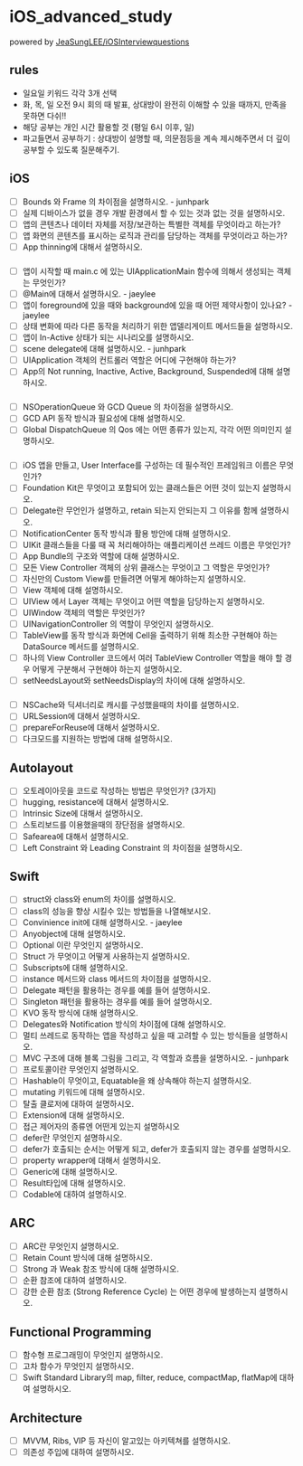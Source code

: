 # iOS_advanced_study

powered by [JeaSungLEE/iOSInterviewquestions](https://github.com/JeaSungLEE/iOSInterviewquestions/blob/master/README.md)

## rules
- 일요일 키워드 각각 3개 선택
- 화, 목, 일 오전 9시 회의 때 발표, 상대방이 완전히 이해할 수 있을 때까지, 만족을 못하면 다쉬!!
- 해당 공부는 개인 시간 활용할 것 (평일 6시 이후, 일)
- 파고들면서 공부하기 : 상대방이 설명할 때, 의문점등을 계속 제시해주면서 더 깊이 공부할 수 있도록 질문해주기.

## iOS
- [ ] Bounds 와 Frame 의 차이점을 설명하시오. - junhpark
- [ ] 실제 디바이스가 없을 경우 개발 환경에서 할 수 있는 것과 없는 것을 설명하시오.
- [ ] 앱의 콘텐츠나 데이터 자체를 저장/보관하는 특별한 객체를 무엇이라고 하는가?
- [ ] 앱 화면의 콘텐츠를 표시하는 로직과 관리를 담당하는 객체를 무엇이라고 하는가?
- [ ] App thinning에 대해서 설명하시오.
###
- [ ] 앱이 시작할 때 main.c 에 있는 UIApplicationMain 함수에 의해서 생성되는 객체는 무엇인가?
- [ ] @Main에 대해서 설명하시오. - jaeylee
- [ ] 앱이 foreground에 있을 때와 background에 있을 때 어떤 제약사항이 있나요? - jaeylee
- [ ] 상태 변화에 따라 다른 동작을 처리하기 위한 앱델리게이트 메서드들을 설명하시오.
- [ ] 앱이 In-Active 상태가 되는 시나리오를 설명하시오.
- [ ] scene delegate에 대해 설명하시오. - junhpark
- [ ] UIApplication 객체의 컨트롤러 역할은 어디에 구현해야 하는가?
- [ ] App의 Not running, Inactive, Active, Background, Suspended에 대해 설명하시오.
###
- [ ] NSOperationQueue 와 GCD Queue 의 차이점을 설명하시오.
- [ ] GCD API 동작 방식과 필요성에 대해 설명하시오.
- [ ] Global DispatchQueue 의 Qos 에는 어떤 종류가 있는지, 각각 어떤 의미인지 설명하시오.
###
- [ ] iOS 앱을 만들고, User Interface를 구성하는 데 필수적인 프레임워크 이름은 무엇인가?
- [ ] Foundation Kit은 무엇이고 포함되어 있는 클래스들은 어떤 것이 있는지 설명하시오.
- [ ] Delegate란 무언인가 설명하고, retain 되는지 안되는지 그 이유를 함께 설명하시오.
- [ ] NotificationCenter 동작 방식과 활용 방안에 대해 설명하시오.
- [ ] UIKit 클래스들을 다룰 때 꼭 처리해야하는 애플리케이션 쓰레드 이름은 무엇인가?
- [ ] App Bundle의 구조와 역할에 대해 설명하시오.
- [ ] 모든 View Controller 객체의 상위 클래스는 무엇이고 그 역할은 무엇인가?
- [ ] 자신만의 Custom View를 만들려면 어떻게 해야하는지 설명하시오.
- [ ] View 객체에 대해 설명하시오.
- [ ] UIView 에서 Layer 객체는 무엇이고 어떤 역할을 담당하는지 설명하시오.
- [ ] UIWindow 객체의 역할은 무엇인가?
- [ ] UINavigationController 의 역할이 무엇인지 설명하시오.
- [ ] TableView를 동작 방식과 화면에 Cell을 출력하기 위해 최소한 구현해야 하는 DataSource 메서드를 설명하시오.
- [ ] 하나의 View Controller 코드에서 여러 TableView Controller 역할을 해야 할 경우 어떻게 구분해서 구현해야 하는지 설명하시오.
- [ ] setNeedsLayout와 setNeedsDisplay의 차이에 대해 설명하시오.
###
- [ ] NSCache와 딕셔너리로 캐시를 구성했을때의 차이를 설명하시오.
- [ ] URLSession에 대해서 설명하시오.
- [ ] prepareForReuse에 대해서 설명하시오.
- [ ] 다크모드를 지원하는 방법에 대해 설명하시오.

## Autolayout
- [ ] 오토레이아웃을 코드로 작성하는 방법은 무엇인가? (3가지)
- [ ] hugging, resistance에 대해서 설명하시오.
- [ ] Intrinsic Size에 대해서 설명하시오.
- [ ] 스토리보드를 이용했을때의 장단점을 설명하시오.
- [ ] Safearea에 대해서 설명하시오.
- [ ] Left Constraint 와 Leading Constraint 의 차이점을 설명하시오.

## Swift
- [ ] struct와 class와 enum의 차이를 설명하시오.
- [ ] class의 성능을 향상 시킬수 있는 방법들을 나열해보시오.
- [ ] Convinience init에 대해 설명하시오. - jaeylee
- [ ] Anyobject에 대해 설명하시오.
- [ ] Optional 이란 무엇인지 설명하시오.
- [ ] Struct 가 무엇이고 어떻게 사용하는지 설명하시오.
- [ ] Subscripts에 대해 설명하시오.
- [ ] instance 메서드와 class 메서드의 차이점을 설명하시오.
- [ ] Delegate 패턴을 활용하는 경우를 예를 들어 설명하시오.
- [ ] Singleton 패턴을 활용하는 경우를 예를 들어 설명하시오.
- [ ] KVO 동작 방식에 대해 설명하시오.
- [ ] Delegates와 Notification 방식의 차이점에 대해 설명하시오.
- [ ] 멀티 쓰레드로 동작하는 앱을 작성하고 싶을 때 고려할 수 있는 방식들을 설명하시오.
- [ ] MVC 구조에 대해 블록 그림을 그리고, 각 역할과 흐름을 설명하시오. - junhpark
- [ ] 프로토콜이란 무엇인지 설명하시오.
- [ ] Hashable이 무엇이고, Equatable을 왜 상속해야 하는지 설명하시오.
- [ ] mutating 키워드에 대해 설명하시오.
- [ ] 탈출 클로저에 대하여 설명하시오.
- [ ] Extension에 대해 설명하시오.
- [ ] 접근 제어자의 종류엔 어떤게 있는지 설명하시오
- [ ] defer란 무엇인지 설명하시오.
- [ ] defer가 호출되는 순서는 어떻게 되고, defer가 호출되지 않는 경우를 설명하시오.
- [ ] property wrapper에 대해서 설명하시오.
- [ ] Generic에 대해 설명하시오.
- [ ] Result타입에 대해 설명하시오.
- [ ] Codable에 대하여 설명하시오.

## ARC
- [ ] ARC란 무엇인지 설명하시오.
- [ ] Retain Count 방식에 대해 설명하시오.
- [ ] Strong 과 Weak 참조 방식에 대해 설명하시오.
- [ ] 순환 참조에 대하여 설명하시오.
- [ ] 강한 순환 참조 (Strong Reference Cycle) 는 어떤 경우에 발생하는지 설명하시오.

## Functional Programming
- [ ] 함수형 프로그래밍이 무엇인지 설명하시오.
- [ ] 고차 함수가 무엇인지 설명하시오.
- [ ] Swift Standard Library의 map, filter, reduce, compactMap, flatMap에 대하여 설명하시오.

## Architecture
- [ ] MVVM, Ribs, VIP 등 자신이 알고있는 아키텍쳐를 설명하시오.
- [ ] 의존성 주입에 대하여 설명하시오.
